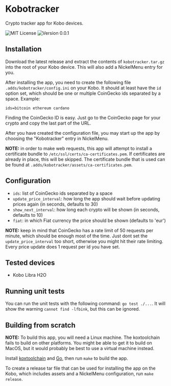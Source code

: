 # Kobotracker

Crypto tracker app for Kobo devices.

![MIT License](https://img.shields.io/badge/license-MIT-green "MIT License")
![Version 0.0.1](https://img.shields.io/badge/version-0.0.1-blue "Version 0.0.1")

## Installation

Download the latest release and extract the contents of `kobotracker.tar.gz` into the root of your Kobo device.
This will also add a NickelMenu entry for you.

After installing the app, you need to create the following file `.adds/kobotracker/config.ini` on your Kobo. It should at least have the `id` option set, which should be one or multiple CoinGecko ids separated by a space. Example:

```
ids=bitcoin ethereum cardano
```

Finding the CoinGecko ID is easy. Just go to the CoinGecko page for your crypto and copy the last part of the URL.

After you have created the configuration file, you may start up the app by choosing the "Kobotracker" entry in NickelMenu.

**NOTE:** in order to make web requests, this app will attempt to install a certificate bundle to `/etc/ssl/certs/ca-certificates.pem`. If certificates are already in place, this will be skipped. The certificate bundle that is used can be found at `.adds/kobotracker/assets/ca-certificates.pem`.


## Configuration
- `ids`: list of CoinGecko ids separated by a space
- `update_price_interval`: how long the app should wait before updating prices again (in seconds, defaults to 30)
- `show_next_interval`: how long each crypto will be shown (in seconds, defaults to 10)
- `fiat`: in which Fiat currency the price should be shown (defaults to 'eur')

**NOTE:** keep in mind that CoinGecko has a rate limit of 50 requests per minute, which should be enough most of the time. Just dont set the `update_price_interval` too short, otherwise you might hit their rate limiting. Every price update does 1 request per id you have set.


## Tested devices

- Kobo Libra H2O

## Running unit tests

You can run the unit tests with the following command: `go test ./...`. 
It will show the warning `cannot find -lfbink`, but this can be ignored.

## Building from scratch

**NOTE:** To build this app, you will need a Linux machine. The koxtoolchain fails to build on other platforms. You might be able to get it to build on MacOS, but it would probably be best to use a virtual machine instead.

Install [koxtoolchain]() and [Go](https://golang.org/), then run `make` to build the app.

To create a release tar file that can be used for installing the app on the Kobo, which includes assets and a NickelMenu configuration, run `make release`.
